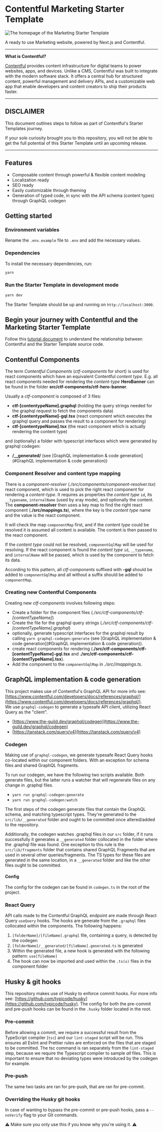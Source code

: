 # Contentful Marketing Starter Template

![The homepage of the Marketing Starter Template](marketing-stater-template.jpg "The homepage of the Marketing Starter Template")

A ready to use Marketing website, powered by Next.js and Contentful.

---

**What is Contentful?**

[Contentful](https://www.contentful.com/) provides content infrastructure for digital teams to power websites, apps, and devices. Unlike a CMS, Contentful was built to integrate with the modern software stack. It offers a central hub for structured content, powerful management and delivery APIs, and a customizable web app that enable developers and content creators to ship their products faster.

---

## DISCLAIMER

This document outlines steps to follow as part of Contentful's Starter Templates journey.

If your sole curiosity brought you to this repository, you will not be able to get the full potential of this Starter Template until an upcoming release.

---

## Features

- Composable content through powerful & flexible content modeling
- Localization ready
- SEO ready
- Easily customizable through theming
- Generation of typed code, in sync with the API schema (content types) through GraphQL codegen

## Getting started

### Environment variables

Rename the `.env.example` file to `.env` and add the necessary values.

### Dependencies

To install the necessary dependencies, run:

```bash
yarn
```

### Run the Starter Template in development mode

```bash
yarn dev
```

The Starter Template should be up and running on `http://localhost:3000`.

## Begin your journey with Contentful and the Marketing Starter Template

Follow this [tutorial document](./docs/tutorials/contentful-and-the-starter-template.md) to understand the relationship between Contentful and the Starter Template source code.

## Contentful Components

The term _Contentful Components_ (_ctf-components_ for short) is used for react components which have an equivalent Contentful _content type_. E.g. all react components needed for rendering the _content-type_ **HeroBanner** can be found in the folder **src/ctf-components/ctf-hero-banner**.

Usually a _ctf-component_ is composed of 3 files:

- **ctf-[contentypeName].graphql** (holding the query strings needed for the graphql request to fetch the components data)
- **ctf-[contentypeName]-gql.tsx** (react component which executes the graphql query and passes the result to a component for rendering)
- **ctf-[contentypeName].tsx** (the react component which is actually rendering the content type)

and (optionally) a folder with typescript interfaces which were generated by graphql codegen:

- **/\_\_generated/** (see [GraphQL implementation & code generation](#GraphQL implementation & code generation))

### Component Resolver and content type mapping

There is a _component-resolver_ (_./src/components/component-resolver.tsx_) react component, which is used to pick the right react component for rendering a _content-type_. It requires as properties the _content type_ `id`, its `__typename`, `internalName` (used by xray mode), and optionally the content. The **component-resolver** then uses a key map to find the right react component (**./src/mappings.ts**), where the key is the _content type_ name and the value is the react component.

It will check the map `componentMap` first, and if the _content type_ could be resolved it is assumed all content is available. The content is then passed to the react component.

If the _content type_ could not be resolved, `componentGqlMap` will be used for resolving. If the react component is found the _content type_ `id`, `__typename`, and `internalName` will be passed, which is used by the component to fetch its data.

According to this pattern, all _ctf-components_ suffixed with **-gql** should be added to `componentGqlMap` and all without a suffix should be added to `componentMap`.

### Creating new Contentful Components

Creating new _ctf-components_ involves following steps:

- Create a folder for the component files (_./src/ctf-components/ctf-[contentTypeName]_)
- Create the file for the graphql query strings (_./src/ctf-components/ctf-[contentTypeName].graphql_)
- optionally, generate typescript interfaces for the graphql result by calling `yarn graphql-codegen:generate` (see [GraphQL implementation & code generation](#GraphQL implementation & code generation)).
- create react components for rendering (**./src/ctf-components/ctf-[contentTypeName]-gql.tsx** and **./src/ctf-components/ctf-[contentTypeName].tsx**).
- Add the component to the `componentGqlMap` in _./src//mappings.ts_.

## GraphQL implementation & code generation

This project makes use of Contentful's GraphQL API for more info see: [https://www.contentful.com/developers/docs/references/graphql/](https://www.contentful.com/developers/docs/references/graphql/).  
We use `graphql-codegen` to generate a typesafe API client, utilizing React Query as the "client".

- [https://www.the-guild.dev/graphql/codegen](https://www.the-guild.dev/graphql/codegen)
- [https://tanstack.com/query/v4](https://tanstack.com/query/v4)

### Codegen

Making use of `graphql-codegen`, we generate typesafe React Query hooks co-located within our component folders. With an exception for schema files and shared GraphQL fragments.

To run our codegen, we have the following two scripts available. Both generate files, but the latter runs a watcher that will regenerate files on any change in .graphql files.

- `yarn run graphql-codegen:generate`
- `yarn run graphql-codegen:watch`

The first steps of the codegen generate files that contain the GraphQL schema, and matching typescript types. They're generated to the `src/lib/__generated` folder and ought to be committed once altered/added to the repository.

Additionally, the codegen watches .graphql files in our `src` folder, if it runs successfully it generates a `__generated` folder collocated in the folder where the .graphql file was found. One exception to this rule is the `src/lib/fragments` folder that contains shared GraphQL Fragments that are used in several other queries/fragments. The TS types for these files are generated in the same location, in a `__generated` folder and like the other files ought to be committed.

#### Config

The config for the codegen can be found in `codegen.ts` in the root of the project.

### React Query

API calls made to the Contentful GraphQL endpoint are made through React Query `useQuery` hooks. The hooks are generate from the `.graphql` files collocated within the components. The following happens:

1. `[folderName]/[fileName].graphql` file, containing a query, is detected by the codegen
2. `[folderName]/__generated/[fileName].generated.ts` is generated
3. Within the generated file, a new hook is generated with the following pattern: `use[fileName]`
4. The hook can now be imported and used within the `.ts(x)` files in the component folder

## Husky & git hooks

This repository makes use of Husky to enforce commit hooks. For more info see: [https://github.com/typicode/husky](https://github.com/typicode/husky). The config for both the pre-commit and pre-push hooks can be found in the `.husky` folder located in the root.

### Pre-commit

Before allowing a commit, we require a successful result from the TypeScript compiler (`tsc`) and our `lint-staged` script will be run. This ensures all Eslint and Prettier rules are enforced on the files that are staged to be committed.
The tsc command is ran separately from the `lint-staged` step, because we require the Typescript compiler to sample _all_ files. This is important to ensure that no deviating types were introduced by the codegen for example.

### Pre-push

The same two tasks are ran for pre-push, that are ran for pre-commit.

### Overriding the Husky git hooks

In case of wanting to bypass the pre-commit or pre-push hooks, pass a `--noVerify` flag to your Git commands.

⚠️ Make sure you only use this if you know why you're using it. ⚠️
